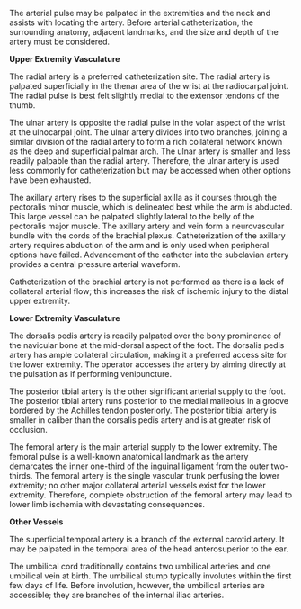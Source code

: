 The arterial pulse may be palpated in the extremities and the neck and assists with locating the artery. Before arterial catheterization, the surrounding anatomy, adjacent landmarks, and the size and depth of the artery must be considered.

**Upper Extremity Vasculature**

The radial artery is a preferred catheterization site. The radial artery is palpated superficially in the thenar area of the wrist at the radiocarpal joint. The radial pulse is best felt slightly medial to the extensor tendons of the thumb.

The ulnar artery is opposite the radial pulse in the volar aspect of the wrist at the ulnocarpal joint. The ulnar artery divides into two branches, joining a similar division of the radial artery to form a rich collateral network known as the deep and superficial palmar arch. The ulnar artery is smaller and less readily palpable than the radial artery. Therefore, the ulnar artery is used less commonly for catheterization but may be accessed when other options have been exhausted.

The axillary artery rises to the superficial axilla as it courses through the pectoralis minor muscle, which is delineated best while the arm is abducted. This large vessel can be palpated slightly lateral to the belly of the pectoralis major muscle. The axillary artery and vein form a neurovascular bundle with the cords of the brachial plexus. Catheterization of the axillary artery requires abduction of the arm and is only used when peripheral options have failed. Advancement of the catheter into the subclavian artery provides a central pressure arterial waveform.

Catheterization of the brachial artery is not performed as there is a lack of collateral arterial flow; this increases the risk of ischemic injury to the distal upper extremity.

**Lower Extremity Vasculature**

The dorsalis pedis artery is readily palpated over the bony prominence of the navicular bone at the mid-dorsal aspect of the foot. The dorsalis pedis artery has ample collateral circulation, making it a preferred access site for the lower extremity. The operator accesses the artery by aiming directly at the pulsation as if performing venipuncture.

The posterior tibial artery is the other significant arterial supply to the foot. The posterior tibial artery runs posterior to the medial malleolus in a groove bordered by the Achilles tendon posteriorly. The posterior tibial artery is smaller in caliber than the dorsalis pedis artery and is at greater risk of occlusion.

The femoral artery is the main arterial supply to the lower extremity. The femoral pulse is a well-known anatomical landmark as the artery demarcates the inner one-third of the inguinal ligament from the outer two-thirds. The femoral artery is the single vascular trunk perfusing the lower extremity; no other major collateral arterial vessels exist for the lower extremity. Therefore, complete obstruction of the femoral artery may lead to lower limb ischemia with devastating consequences.

**Other Vessels**

The superficial temporal artery is a branch of the external carotid artery. It may be palpated in the temporal area of the head anterosuperior to the ear.

The umbilical cord traditionally contains two umbilical arteries and one umbilical vein at birth. The umbilical stump typically involutes within the first few days of life. Before involution, however, the umbilical arteries are accessible; they are branches of the internal iliac arteries.